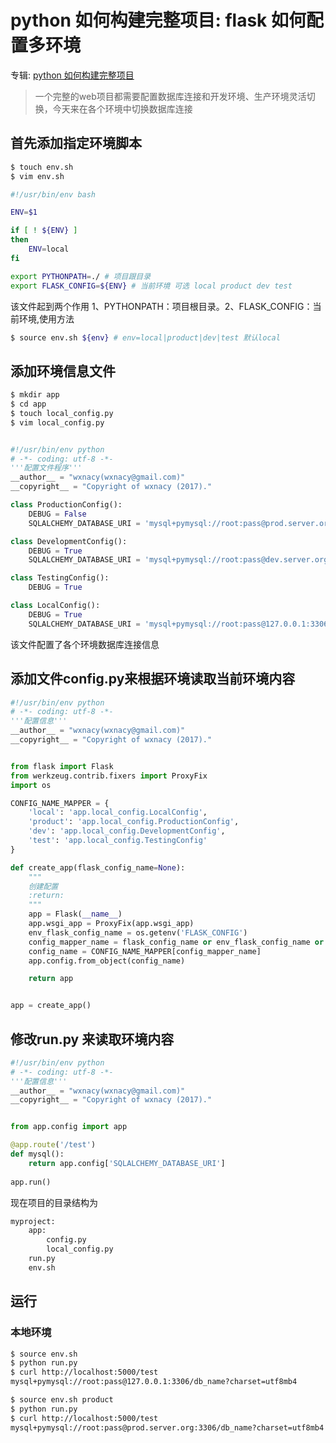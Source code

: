 # python 如何构建完整项目: flask 如何配置多环境
专辑: [python 如何构建完整项目](/python/2017/08/15/album-build-project)

> 一个完整的web项目都需要配置数据库连接和开发环境、生产环境灵活切换，今天来在各个环境中切换数据库连接

## 首先添加指定环境脚本
```bash
$ touch env.sh
$ vim env.sh

#!/usr/bin/env bash

ENV=$1

if [ ! ${ENV} ]
then
    ENV=local
fi

export PYTHONPATH=./ # 项目跟目录
export FLASK_CONFIG=${ENV} # 当前环境 可选 local product dev test
```
该文件起到两个作用 1、PYTHONPATH：项目根目录。2、FLASK_CONFIG：当前环境,使用方法
```bash
$ source env.sh ${env} # env=local|product|dev|test 默认local
```

## 添加环境信息文件
```bash
$ mkdir app
$ cd app
$ touch local_config.py
$ vim local_config.py
```
```python

#!/usr/bin/env python
# -*- coding: utf-8 -*-
'''配置文件程序'''
__author__ = "wxnacy(wxnacy@gmail.com)"
__copyright__ = "Copyright of wxnacy (2017)."

class ProductionConfig():
    DEBUG = False
    SQLALCHEMY_DATABASE_URI = 'mysql+pymysql://root:pass@prod.server.org:3306/db_name?charset=utf8mb4'

class DevelopmentConfig():
    DEBUG = True
    SQLALCHEMY_DATABASE_URI = 'mysql+pymysql://root:pass@dev.server.org:3306/db_name?charset=utf8mb4'

class TestingConfig():
    DEBUG = True

class LocalConfig():
    DEBUG = True
    SQLALCHEMY_DATABASE_URI = 'mysql+pymysql://root:pass@127.0.0.1:3306/db_name?charset=utf8mb4'


```
该文件配置了各个环境数据库连接信息

## 添加文件config.py来根据环境读取当前环境内容
```python
#!/usr/bin/env python
# -*- coding: utf-8 -*-
'''配置信息'''
__author__ = "wxnacy(wxnacy@gmail.com)"
__copyright__ = "Copyright of wxnacy (2017)."


from flask import Flask
from werkzeug.contrib.fixers import ProxyFix
import os

CONFIG_NAME_MAPPER = {
    'local': 'app.local_config.LocalConfig',
    'product': 'app.local_config.ProductionConfig',
    'dev': 'app.local_config.DevelopmentConfig',
    'test': 'app.local_config.TestingConfig'
}

def create_app(flask_config_name=None):
    """
    创建配置
    :return:
    """
    app = Flask(__name__)
    app.wsgi_app = ProxyFix(app.wsgi_app)
    env_flask_config_name = os.getenv('FLASK_CONFIG')
    config_mapper_name = flask_config_name or env_flask_config_name or 'local'
    config_name = CONFIG_NAME_MAPPER[config_mapper_name]
    app.config.from_object(config_name)

    return app


app = create_app()

```

## 修改run.py 来读取环境内容
```python
#!/usr/bin/env python
# -*- coding: utf-8 -*-
'''配置信息'''
__author__ = "wxnacy(wxnacy@gmail.com)"
__copyright__ = "Copyright of wxnacy (2017)."


from app.config import app

@app.route('/test')
def mysql():
    return app.config['SQLALCHEMY_DATABASE_URI']
    
app.run()   
```

现在项目的目录结构为
```bash
myproject:
    app:
        config.py
        local_config.py
    run.py
    env.sh 
```

## 运行
### 本地环境
```bash
$ source env.sh
$ python run.py
$ curl http://localhost:5000/test
mysql+pymysql://root:pass@127.0.0.1:3306/db_name?charset=utf8mb4

$ source env.sh product
$ python run.py
$ curl http://localhost:5000/test
mysql+pymysql://root:pass@prod.server.org:3306/db_name?charset=utf8mb4

```
